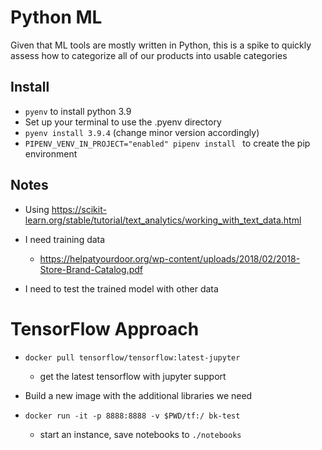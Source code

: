 Python ML
===

Given that ML tools are mostly written in Python, this is a spike to quickly assess how to categorize all of our products into usable categories

Install
---
* `pyenv` to install python 3.9
* Set up your terminal to use the .pyenv directory 
* `pyenv install 3.9.4` (change minor version accordingly)
* `PIPENV_VENV_IN_PROJECT="enabled" pipenv install ` to create the pip environment


Notes
---
* Using https://scikit-learn.org/stable/tutorial/text_analytics/working_with_text_data.html

* I need training data
  * https://helpatyourdoor.org/wp-content/uploads/2018/02/2018-Store-Brand-Catalog.pdf
* I need to test the trained model with other data



TensorFlow Approach
===

* `docker pull tensorflow/tensorflow:latest-jupyter`
  * get the latest tensorflow with jupyter support

* Build a new image with the additional libraries we need


* `docker run -it -p 8888:8888 -v $PWD/tf:/ bk-test`
  * start an instance, save notebooks to `./notebooks`
